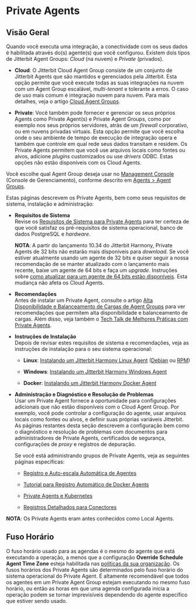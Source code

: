 # Private Agents
[//]: # (This is a translation of Version 68, published on February 22, 2022.)


## Visão Geral

Quando você executa uma integração, a conectividade com os seus dados é habilitada através do(s) agente(s) que você configurou. Existem dois tipos de Jitterbit Agent Groups: *Cloud* (na nuvem) e *Private* (privados).

-   **Cloud**: O Jitterbit Cloud Agent Group consiste de um conjunto de Jitterbit Agents que são mantidos e gerenciados pela Jitterbit. Esta opção permite que você execute todas as suas integrações na nuvem com um Agent Group escalável, *multi-tenant* e tolerante a erros. O caso de uso mais comum é integração nuvem para nuvem. Para mais detalhes, veja o artigo [Cloud Agent Groups](https://success.jitterbit.com/display/DOC/Cloud+Agent+Groups).

-   **Private**: Você também pode fornecer e gerenciar os seus próprios Agents como Private Agent(s) e Private Agent Groups, como por exemplo nos seus próprios servidores, atrás de um *firewall* corporativo, ou em nuvens privadas virtuais. Esta opção permite que você escolha onde o seu ambiente de tempo de execução de integração opera e também que controle em qual rede seus dados transitam e residem. Os Private Agents permitem que você use arquivos locais como fontes ou alvos, adicione *plugins* customizados ou use *drivers* ODBC. Estas opções não estão disponíveis com os Cloud Agents.

Você escolhe qual Agent Group deseja usar no [Management Console](https://login.jitterbit.com/) (Console de Gerenciamento), conforme descrito em [Agents \> Agent Groups](https://success.jitterbit.com/display/DOC/Agents+%3E+Agent+Groups).

Estas páginas descrevem os Private Agents, bem como seus requisitos de sistema, instalação e administração:

-   **Requisitos de Sistema**<br/>
    Revise os [Requisitos de Sistema para Private Agents](https://success.jitterbit.com/display/DOC/System+Requirements+for+Private+Agents) para ter certeza de que você satisfaz os pré-requisitos de sistema operacional, banco de dados PostgreSQL e *hardware*.

    <div class="confluence-information-macro confluence-information-macro-information conf-macro output-block" hasbody="true" macro-name="info">

    <span class="aui-icon aui-icon-small aui-iconfont-info confluence-information-macro-icon"> </span>

    <div class="confluence-information-macro-body">

    **NOTA**: A partir do lançamento 10.34 do Jitterbit Harmony, Private Agents de 32 bits não estarão mais disponíveis para *download*. Se você estiver atualmente usando um agente de 32 bits e quiser seguir a nossa recomendação de se manter atualizado com o lançamento mais recente, baixe um agente de 64 bits e faça um *upgrade*. Instruções sobre [como atualizar para um agente de 64 bits estão disponíveis](https://success.jitterbit.com/display/DOC/Private+Agents?hideelements=false#PrivateAgents-upgrade-agent). Esta mudança não afeta os Cloud Agents.

    </div>

    </div>

-   **Recomendações**<br/>
    Antes de instalar um Private Agent, consulte o artigo [Alta Disponibilidade e Balanceamento de Cargas de Agent Groups](https://success.jitterbit.com/display/DOC/Agent+Groups+High+Availability+and+Load+Balancing) para ver recomendações que permitem alta disponibilidade e balanceamento de cargas. Além disso, veja também o [Tech Talk de Melhores Práticas com Private Agents](https://success.jitterbit.com/display/DOC/Private+Agents+Best+Practices+Tech+Talk).

-   **Instruções de Instalação**<br/>
    Depois de revisar estes requisitos de sistema e recomendações, veja as instruções de instalação para o seu sistema operacional:

    -   **Linux**: [Instalando um Jitterbit Harmony Linux Agent](https://success.jitterbit.com/display/DOC/Installing+a+Jitterbit+Harmony+Linux+Agent) ([Debian](https://success.jitterbit.com/display/DOC/Installing+a+Linux+Private+Agent+on+Debian) ou [RPM](https://success.jitterbit.com/display/DOC/Installing+a+Linux+Private+Agent+on+RPM))

    -   **Windows**: [Instalando um Jitterbit Harmony Windows Agent](https://success.jitterbit.com/display/DOC/Installing+a+Jitterbit+Harmony+Windows+Agent)

    -   **Docker**: [Instalando um Jitterbit Harmony Docker Agent](https://success.jitterbit.com/display/DOC/Installing+a+Jitterbit+Harmony+Docker+Agent)

-   **Administração e Diagnóstico e Resolução de Problemas**<br/>
    Usar um Private Agent fornece a oportunidade para configurações adicionais que não estão disponíveis com o Cloud Agent Group. Por exemplo, você pode controlar a configuração do agente, usar arquivos locais como fontes ou alvos, e definir suas próprias variáveis Jitterbit. As páginas restantes desta seção descrevem a configuração bem como o diagnóstico e resolução de problemas com documentos para administradores de Private Agents, certificados de segurança, configurações de *proxy* e registros de depuração.

    Se você está administrando grupos de Private Agents, veja as seguintes páginas específicas:

    -   [Registro e Auto-escala Automática de Agentes](https://success.jitterbit.com/display/DOC/Agent+Automatic+Registration+and+Autoscaling)

    -   [Tutorial para Registro Automático de Docker Agents](https://success.jitterbit.com/display/DOC/Docker+Agent+Automatic+Registration+Tutorial)

    -   [Private Agents e Kubernetes](https://success.jitterbit.com/display/DOC/Private+Agents+and+Kubernetes)

    -   [Registros Detalhados para Conectores](https://success.jitterbit.com/display/DOC/Verbose+Logging+for+Connectors)

<div class="confluence-information-macro confluence-information-macro-information conf-macro output-block" hasbody="true" macro-name="info">

<span class="aui-icon aui-icon-small aui-iconfont-info confluence-information-macro-icon"> </span>

<div class="confluence-information-macro-body">

**NOTA**: Os Private Agents eram antes conhecidos como Local Agents.

</div>

</div>


## Fuso Horário

O fuso horário usado para as agendas é o mesmo do agente que está executando a operação, a menos que a configuração **Override Schedule Agent Time Zone** esteja habilitada nas [políticas da sua organização](https://success.jitterbit.com/display/DOC/Organizations#Organizations-organization-policies). Os fusos horários dos Private Agents são determinados pelo fuso horário do sistema operacional do Private Agent. É altamente recomendável que todos os agentes em um Private Agent Group estejam executando no mesmo fuso horário, ou então as horas em que uma agenda configurada inicia a operação podem se tornar imprevisíveis dependendo do agente específico que estiver sendo usado.
